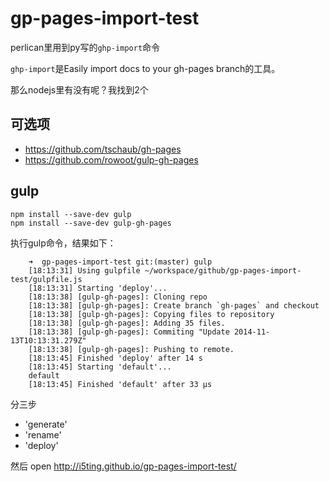 gp-pages-import-test
====================

perlican里用到py写的`ghp-import`命令

`ghp-import`是Easily import docs to your gh-pages branch的工具。

那么nodejs里有没有呢？我找到2个


## 可选项

- https://github.com/tschaub/gh-pages
- https://github.com/rowoot/gulp-gh-pages


## gulp

```
npm install --save-dev gulp
npm install --save-dev gulp-gh-pages
```

执行gulp命令，结果如下：

```
	➜  gp-pages-import-test git:(master) gulp
	[18:13:31] Using gulpfile ~/workspace/github/gp-pages-import-test/gulpfile.js
	[18:13:31] Starting 'deploy'...
	[18:13:38] [gulp-gh-pages]: Cloning repo
	[18:13:38] [gulp-gh-pages]: Create branch `gh-pages` and checkout
	[18:13:38] [gulp-gh-pages]: Copying files to repository
	[18:13:38] [gulp-gh-pages]: Adding 35 files.
	[18:13:38] [gulp-gh-pages]: Commiting "Update 2014-11-13T10:13:31.279Z"
	[18:13:38] [gulp-gh-pages]: Pushing to remote.
	[18:13:45] Finished 'deploy' after 14 s
	[18:13:45] Starting 'default'...
	default
	[18:13:45] Finished 'default' after 33 μs
```

分三步

- 'generate'
- 'rename'
- 'deploy'

然后
open http://i5ting.github.io/gp-pages-import-test/
